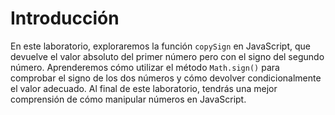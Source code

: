 # Introducción

En este laboratorio, exploraremos la función `copySign` en JavaScript, que devuelve el valor absoluto del primer número pero con el signo del segundo número. Aprenderemos cómo utilizar el método `Math.sign()` para comprobar el signo de los dos números y cómo devolver condicionalmente el valor adecuado. Al final de este laboratorio, tendrás una mejor comprensión de cómo manipular números en JavaScript.
